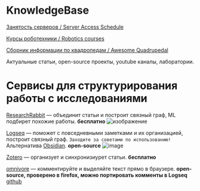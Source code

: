 # KnowledgeBase

[Занятость серверов / Server Access Schedule](https://docs.google.com/spreadsheets/d/1SBA8zB3kSqXsiFGkHdfXhm5Cove7Vb4YDCJwm8NfDrE/edit#gid=0)

[Курсы роботехники / Robotics courses](https://github.com/Developer-Y/cs-video-courses#robotics)

[Сборник информации по квадропедам / Awesome Quadrupedal](https://github.com/curieuxjy/Awesome_Quadrupedal_Robots)

Актуальные статьи, open-source проекты, youtube каналы, лаборатории. 


# Сервисы для структурирования работы с исследованиями
[ResearchRabbit](https://www.researchrabbit.ai/) — объединит статьи и построит связный граф, ML подбирет похожие работы. **бесплатно**
![изображение](https://github.com/be2rlab/KnowledgeBase/assets/40656018/ac043fe0-4a4e-41ea-aa5b-b69b238324dc)

[Logseq](https://github.com/be2rlab/KnowledgeBase/wiki/Logseq) — поможет с повседневными заметками и их организацией, построит связный граф. `Заходите за советами по использованию!`
Альтернатива [Obsidian](https://obsidian.md/). **open-source**
![image](https://github.com/be2rlab/KnowledgeBase/assets/65085868/ceacb202-1431-4cf4-a519-18a45b459c36)


[Zotero](https://www.zotero.org/) — организует и синхронизиурет статьи. **бесплатно**

[omnivore](https://omnivore.app) — комментируйте и выделяйте текст прямо в браузере. **open-source, проверено в firefox, можно портировать комменты в Logseq** 
[github](https://github.com/omnivore-app/omnivore)
